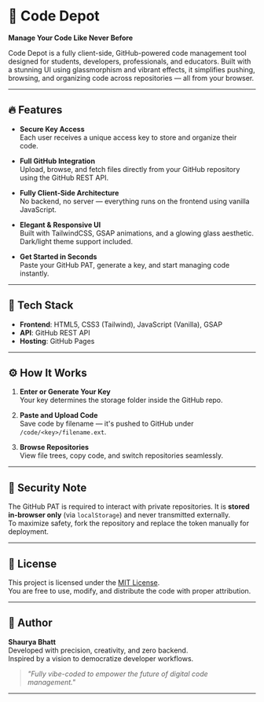 # 🚀 Code Depot

**Manage Your Code Like Never Before**

Code Depot is a fully client-side, GitHub-powered code management tool designed for students, developers, professionals, and educators. Built with a stunning UI using glassmorphism and vibrant effects, it simplifies pushing, browsing, and organizing code across repositories — all from your browser.

---

## 🔥 Features

- **Secure Key Access**  
  Each user receives a unique access key to store and organize their code.

- **Full GitHub Integration**  
  Upload, browse, and fetch files directly from your GitHub repository using the GitHub REST API.

- **Fully Client-Side Architecture**  
  No backend, no server — everything runs on the frontend using vanilla JavaScript.

- **Elegant & Responsive UI**  
  Built with TailwindCSS, GSAP animations, and a glowing glass aesthetic. Dark/light theme support included.

- **Get Started in Seconds**  
  Paste your GitHub PAT, generate a key, and start managing code instantly.

---

## 📂 Tech Stack

- **Frontend**: HTML5, CSS3 (Tailwind), JavaScript (Vanilla), GSAP  
- **API**: GitHub REST API  
- **Hosting**: GitHub Pages  

---

## ⚙️ How It Works

1. **Enter or Generate Your Key**  
   Your key determines the storage folder inside the GitHub repo.

2. **Paste and Upload Code**  
   Save code by filename — it's pushed to GitHub under `/code/<key>/filename.ext`.

3. **Browse Repositories**  
   View file trees, copy code, and switch repositories seamlessly.

---

## 🔐 Security Note

The GitHub PAT is required to interact with private repositories. It is **stored in-browser only** (via `localStorage`) and never transmitted externally.  
To maximize safety, fork the repository and replace the token manually for deployment.

---

## 📄 License

This project is licensed under the [MIT License](./LICENSE).  
You are free to use, modify, and distribute the code with proper attribution.

---

## 🧠 Author

**Shaurya Bhatt**  
Developed with precision, creativity, and zero backend.  
Inspired by a vision to democratize developer workflows.

> _"Fully vibe-coded to empower the future of digital code management."_

---
